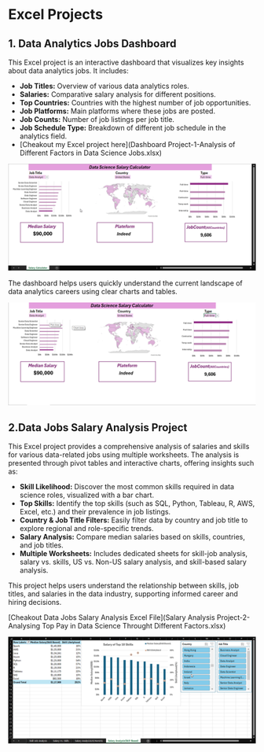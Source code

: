 # Excel Projects

## 1. Data Analytics Jobs Dashboard

 
 This Excel project is an interactive dashboard that visualizes key insights about data analytics jobs. It includes:

- **Job Titles:** Overview of various data analytics roles.
- **Salaries:** Comparative salary analysis for different positions.
- **Top Countries:** Countries with the highest number of job opportunities.
- **Job Platforms:** Main platforms where these jobs are posted.
- **Job Counts:** Number of job listings per job title.
- **Job Schedule Type:** Breakdown of different job schedule in the analytics field.
- 
  [Cheakout my Excel project here](Dashboard Project-1-Analysis of Different Factors in Data Science Jobs.xlsx)

  
![Dashboard](EXCEL_GIF1.gif)  


The dashboard helps users quickly understand the current landscape of data analytics careers using clear charts and tables.

![Dashboard Screenshot](Dashboard_image.png)

 

## 2.Data Jobs Salary Analysis Project  

This Excel project provides a comprehensive analysis of salaries and skills for various data-related jobs using multiple worksheets. The analysis is presented through pivot tables and interactive charts, offering insights such as:

- **Skill Likelihood:** Discover the most common skills required in data science roles, visualized with a bar chart.
- **Top Skills:** Identify the top skills (such as SQL, Python, Tableau, R, AWS, Excel, etc.) and their prevalence in job listings.
- **Country & Job Title Filters:** Easily filter data by country and job title to explore regional and role-specific trends.
- **Salary Analysis:** Compare median salaries based on skills, countries, and job titles.
- **Multiple Worksheets:** Includes dedicated sheets for skill-job analysis, salary vs. skills, US vs. Non-US salary analysis, and skill-based salary analysis.

This project helps users understand the relationship between skills, job titles, and salaries in the data industry, supporting informed career and hiring decisions.  

[Cheakout Data Jobs Salary Analysis Excel File](Salary Analysis Project-2-Analysing Top Pay in Data Science Throught Different Factors.xlsx)

![Skill Job Analysis Screenshot](EXCEL_iiLAytIMGM.gif) <!-- Replace 'dashboard.png' with your actual screenshot filename -->
